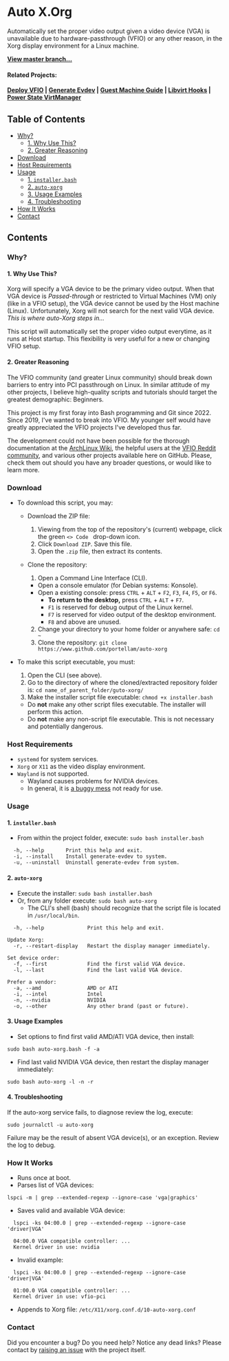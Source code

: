 # Auto X.Org
Automatically set the proper video output given a video device (VGA) is unavailable due to hardware-passthrough (VFIO) or any other reason, in the Xorg display environment for a Linux machine.

**[View master branch...](https://github.com/portellam/auto-xorg/tree/master)**

#### Related Projects:
**[Deploy VFIO](https://github.com/portellam/deploy-vfio) | [Generate Evdev](https://github.com/portellam/generate-evdev) | [Guest Machine Guide](https://github.com/portellam/guest-machine-guide) | [Libvirt Hooks](https://github.com/portellam/libvirt-hooks) | [Power State VirtManager](https://github.com/portellam/powerstate-virtmanager)**

## Table of Contents
- [Why?](#why)
  - [1. Why Use This?](#1-why-use-this)
  - [2. Greater Reasoning](#2-greater-reasoning)
- [Download](#download)
- [Host Requirements](#host-requirements)
- [Usage](#usage)
  - [1. `installer.bash`](#1-installerbash)
  - [2. `auto-xorg`](#2-auto-xorg)
  - [3. Usage Examples](#3-usage-examples)
  - [4. Troubleshooting](#4-troubleshooting)
- [How It Works](#how-it-works)
- [Contact](#contact)

## Contents
### Why?
#### 1. Why Use This?
Xorg will specify a VGA device to be the primary video output. When that VGA device is *Passed-through* or restricted to Virtual Machines (VM) only (like in a VFIO setup), the VGA device cannot be used by the Host machine (Linux). Unfortunately, Xorg will not search for the next valid VGA device. *This is where auto-Xorg steps in...*

This script will automatically set the proper video output everytime, as it runs at Host startup. This flexibility is very useful for a new or changing VFIO setup.

#### 2. Greater Reasoning
The VFIO community (and greater Linux community) should break down barriers to entry into PCI passthrough on Linux. In similar attitude of my other projects, I believe high-quality scripts and tutorials should target the greatest demographic: Beginners.

This project is my first foray into Bash programming and Git since 2022. Since 2019, I've wanted to break into VFIO. My younger self would have greatly appreciated the VFIO projects I've developed thus far.

The development could not have been possible for the thorough documentation at the [ArchLinux Wiki](https://wiki.archlinux.org/title/PCI_passthrough_via_OVMF), the helpful users at the [VFIO Reddit community](https://old.reddit.com/r/VFIO), and various other projects available here on GitHub. Please, check them out should you have any broader questions, or would like to learn more.

### Download
- To download this script, you may:
  - Download the ZIP file:
    1. Viewing from the top of the repository's (current) webpage, click the green `<> Code ` drop-down icon.
    2. Click `Download ZIP`. Save this file.
    3. Open the `.zip` file, then extract its contents.

  - Clone the repository:
    1. Open a Command Line Interface (CLI).
      - Open a console emulator (for Debian systems: Konsole).
      - Open a existing console: press `CTRL` + `ALT` + `F2`, `F3`, `F4`, `F5`, or `F6`.
        - **To return to the desktop,** press `CTRL` + `ALT` + `F7`.
        - `F1` is reserved for debug output of the Linux kernel.
        - `F7` is reserved for video output of the desktop environment.
        - `F8` and above are unused.

    2. Change your directory to your home folder or anywhere safe: `cd ~`
    3. Clone the repository: `git clone https://www.github.com/portellam/auto-xorg`

- To make this script executable, you must:
  1. Open the CLI (see above).
  2. Go to the directory of where the cloned/extracted repository folder is: `cd name_of_parent_folder/guto-xorg/`
  3. Make the installer script file executable: `chmod +x installer.bash`
    - Do **not** make any other script files executable. The installer will perform this action.
    - Do **not** make any non-script file executable. This is not necessary and potentially dangerous.

### Host Requirements
- `systemd` for system services.
- `Xorg` or `X11` as the video display environment.
- `Wayland` is not supported.
  - Wayland causes problems for NVIDIA devices.
  - In general, it is [a buggy mess](https://web.archive.org/web/20240306152042/https://gist.github.com/probonopd/9feb7c20257af5dd915e3a9f2d1f2277) not ready for use.

### Usage
#### 1. `installer.bash`
- From within the project folder, execute: `sudo bash installer.bash`

```
  -h, --help       Print this help and exit.
  -i, --install    Install generate-evdev to system.
  -u, --uninstall  Uninstall generate-evdev from system.
```

#### 2. `auto-xorg`
- Execute the installer: `sudo bash installer.bash`
- Or, from any folder execute: `sudo bash auto-xorg`
  - The CLI's shell (bash) should recognize that the script file is located in `/usr/local/bin`.

```
  -h, --help              Print this help and exit.

Update Xorg:
  -r, --restart-display   Restart the display manager immediately.

Set device order:
  -f, --first             Find the first valid VGA device.
  -l, --last              Find the last valid VGA device.

Prefer a vendor:
  -a, --amd               AMD or ATI
  -i, --intel             Intel
  -n, --nvidia            NVIDIA
  -o, --other             Any other brand (past or future).
```

#### 3. Usage Examples
- Set options to find first valid AMD/ATI VGA device, then install:
```
sudo bash auto-xorg.bash -f -a
```

- Find last valid NVIDIA VGA device, then restart the display manager immediately:
```
sudo bash auto-xorg -l -n -r
```

#### 4. Troubleshooting
If the auto-xorg service fails, to diagnose review the log, execute:
```
sudo journalctl -u auto-xorg
```

Failure may be the result of absent VGA device(s), or an exception. Review the log to debug.

### How It Works
- Runs once at boot.
- Parses list of VGA devices:
```
lspci -m | grep --extended-regexp --ignore-case 'vga|graphics'
```

- Saves valid and available VGA device:
```
  lspci -ks 04:00.0 | grep --extended-regexp --ignore-case 'driver|VGA'

  04:00.0 VGA compatible controller: ...
  Kernel driver in use: nvidia
```

- Invalid example:
```
  lspci -ks 04:00.0 | grep --extended-regexp --ignore-case 'driver|VGA'

  01:00.0 VGA compatible controller: ...
  Kernel driver in use: vfio-pci
```

- Appends to Xorg file: `/etc/X11/xorg.conf.d/10-auto-xorg.conf`

### Contact
Did you encounter a bug? Do you need help? Notice any dead links? Please contact by [raising an issue](https://github.com/portellam/deploy-VFIO/issues) with the project itself.
